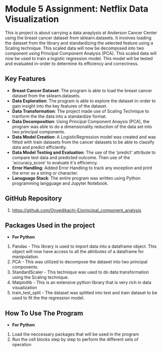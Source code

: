 # Module 5 Assignment: Netflix Data Visualization

This is project is about carrying a data anaylysis at Anderson Cancer Center using the breast cancer dataset from sklearn.datasets. It involves loading the dataset from the library and standardizing the selected feature using a Scaling technique. This scaled data will now be decomposed into two component using Principal Component Analysis (PCA). This scaled data will now be used to train a logistic regression model. This model will be tested and evaluated in-order to determine its efficiency and correctness.


## Key Features

- **Breast Cancer Dataset**: The program is able to load the breast cancer dataset from the sklearn.datasets.
- **Data Exploration**: The program is able to explore the dataset in-order to gain insight into the key features of the dataset.
- **Data Transformation**: The project made use of Scaling Technique to tranform the the data into a standardize format.
- **Data Decomposition**: Using Principal Component Anaysis (PCA), the program was able to do a dimensionality reduction of the data set into two principal components.
- **Data Model Creation**: A LogisticRegression model was created and was fitted with train datasets from the cancer datasets to be able to classify data and predict efficiently. 
- **Data Model Testing and Evaluation**: The use of the 'predict' attribute to compare test data and predicted outcome. Then use of the 'accuracy_score' to evaluate it's efficiency.
- **Error Handling**: Added Error Handling to track any exception and print the error as a string or character.
- **Lanuguage Stack**: The entire program was written using Python programming langguage and Jupyter Notebook.

## GitHub Repository
1. https://github.com/Onyedikachi-E/principal_component_analysis


## Packages Used in the project
- **For Python**
1. Pandas - This library is used to import data into a dataframe object. This object will now have access to all the attributes of a dataframe for manipulation.
2. PCA - This was utilized to decompose the dataset into two principal components.
3. StandardScaler - This technique was used to do data transformation using the Scaling technique.
4. Matplotlib - This is an extensive python library that is very rich in data visualization 
5. train_test_split - The dataset was splitted into test and train dataset to be used to fit the the regression model.


## How To Use The Program
- **For Python**
1. Load the neccessary packages that will be used in the program
2. Run the cell blocks step by step to perform the different sets of operation
